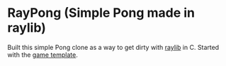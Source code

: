 # RayPong (Simple Pong made in raylib)
Built this simple Pong clone as a way to get dirty with [raylib](https://github.com/raysan5/raylib) in C. Started with the [game template](https://github.com/raysan5/raylib-game-template).